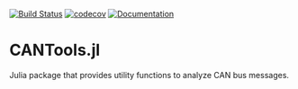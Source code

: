 [![Build Status](https://travis-ci.org/tsabelmann/CANTools.jl.svg?branch=main)](https://travis-ci.com/tsabelmann/CANTools.jl) 
[![codecov](https://codecov.io/gh/tsabelmann/CANTools.jl/branch/main/graph/badge.svg?token=V7VSDSOX1H)](https://codecov.io/gh/tsabelmann/CANTools.jl)
[![Documentation](https://img.shields.io/badge/docs-latest-blue.svg)](https://tsabelmann.github.io/CANTools.jl)

# CANTools.jl

Julia package that provides utility functions to analyze CAN bus messages.

